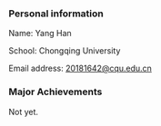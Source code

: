 ### Personal information

Name: Yang Han

School: Chongqing University

Email address: 20181642@cqu.edu.cn

### Major Achievements

Not yet.

